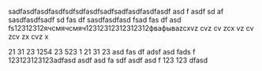 sadfasdfasdfasdfsdfsdfasdfsadfsadfasdfasdfasdf
asd
f
asdf
sd
af
sasdfasdfsadf
sd
fas
df
sasdfasdfasd
fsad
fas
df
asd
fs12312312ячсмячсмяч12312312312312312фвафываzcxvz
cvz
cv
zcx
vz
cv
zcv
zx
cvz
x

21
31
23
1254
23
523
1
21
31
23
asd
fas
df
adsf
asd
fads
f
123123123123adfasd
asdf
asd
fa
sdf
asdf
asd
f
123
123
dfasd
